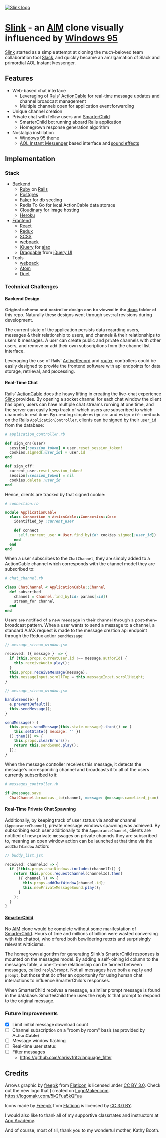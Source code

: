 [![Slink logo][slink_logo]][slink]
# [Slink][slink] - an [AIM][aim] clone visually influenced by [Windows 95][windows95]
[Slink][slink] started as a simple attempt at cloning the much-beloved team collaboration tool [Slack][slack], and quickly became an amalgamation of Slack and primordial AOL Instant Messenger.

## Features
- Web-based chat interface
  - Leveraging of [Rails][ror]' [ActionCable][action_cable] for real-time message updates and channel broadcast management
  - Multiple channels open for application event forwarding
- Unique channel creation
- Private chat with fellow users and [SmarterChild][smarter_child]
  - SmarterChild bot running aboard Rails application
  - Homegrown response generation algorithm
- Nostalgia instillation
  - [Windows 95][windows95] theme
  - [AOL Instant Messenger][aim] based interface and [sound effects][aim_sound_effects]

## Implementation
### Stack
- [Backend](Gemfile)
  - [Ruby][ruby] on [Rails][rails]
  - [Postgres][postgres]
  - [Faker][faker] for db seeding
  - [Redis To Go][redis] for local [ActionCable][action_cable] data storage
  - [Cloudinary][cloudinary] for image hosting
  - [Heroku][heroku]
- [Frontend](package.json)
  - [React][react]
  - [Redux][redux]
  - [SCSS][scss]
  - [webpack][webpack]
  - [jQuery][jquery] for [ajax][jquery_ajax]
  - [Draggable][jquery_ui_draggable] from [jQuery UI][jquery_ui]
- Tools
  - [webpack][webpack]
  - [Atom][atom]
  - [Duet][duet]

### Technical Challenges
#### Backend Design
Original schema and controller design can be viewed in the [docs](docs) folder of this repo. Naturally these designs went through several revisions during development.

The current state of the application persists data regarding users, messages & their relationship to users, and channels & their relationships to users & messages. A user can create public and private channels with other users, and remove or add their own subscriptions from the channel list interface.

Leveraging the use of Rails' [ActiveRecord][active_record] and [router][rails_router], controllers could be easily designed to provide the frontend software with api endpoints for data storage, retrieval, and processing.

#### Real-Time Chat
Rails' [ActionCable][action_cable] does the heavy lifting in creating the live-chat experience [Slink][slink] provides. By opening a socket channel for each chat window the client has open, users can have multiple chat streams running at one time, and the server can easily keep track of which users are subscribed to which channels in real time. By creating simple `#sign_on!` and `#sign_off!` methods on the Rails `ApplicationController`, clients can be signed by their `user_id` from the database:

```ruby
# application_controller.rb

def sign_on!(user)
  session[:session_token] = user.reset_session_token!
  cookies.signed[:user_id] = user.id
end

def sign_off!
  current_user.reset_session_token!
  session[:session_token] = nil
  cookies.delete :user_id
end
```

Hence, clients are tracked by that signed cookie:

```ruby
# connection.rb

module ApplicationCable
  class Connection < ActionCable::Connection::Base
    identified_by :current_user

    def connect
      self.current_user = User.find_by(id: cookies.signed[:user_id])
    end
  end
end
```

When a user subscribes to the `ChatChannel`, they are simply added to a ActionCable channel which corresponds with the channel model they are subscribed to:

```ruby
# chat_channel.rb

class ChatChannel < ApplicationCable::Channel
  def subscribed
    channel = Channel.find_by(id: params[:id])
    stream_for channel
  end
end
```

Users are notified of a new message in their channel through a post-then-broadcast pattern. When a user wants to send a message to a channel, a standard AJAX request is made to the message creation api endpoint through the Redux action `sendMessage`:

```javascript
// message_stream_window.jsx

received: ({ message }) => {
  if (this.props.currentUser.id !== message.authorId) {
    this.receiveAudio.play();
  }
  this.props.receiveMessage(message);
  this.messageInput.scrollTop = this.messageInput.scrollHeight;
}
```

```javascript
// message_stream_window.jsx

handleSend(e) {
  e.preventDefault();
  this.sendMessage();
}

sendMessage() {
  this.props.sendMessage(this.state.message).then(() => (
    this.setState({ message: '' })
  )).then(() => {
    this.props.clearErrors();
    return this.sendSound.play();
  });
}
```

When the message controller receives this message, it detects the message's corresponding channel and broadcasts it to all of the users currently subscribed to it:

```ruby
# messages_controller.rb

if @message.save
  ChatChannel.broadcast_to(channel, message: @message.camelized_json)
```

#### Real-Time Private Chat Spawning
Additionally, by keeping track of user status via another channel (`AppearanceChannel`), private message windows spawning was achieved. By subscribing each user additionally to the `AppearanceChannel`, clients are notified of new private messages on private channels they are subscribed to, meaning an open window action can be launched at that time via the `addChatWindow` action:

```javascript
// buddy_list.jsx

received: channelId => {
  if (!this.props.chatWindows.includes(channelId)) {
    return this.props.requestChannel(channelId).then(
      ({ channel }) => {
        this.props.addChatWindow(channel.id);
        this.newPrivateMessageSound.play();
      }
    );
  }
}
```

#### [SmarterChild][smarter_child]
No [AIM][aim] clone would be complete without some manifestation of [SmarterChild][smarter_child]. Hours of time and millions of billion were wasted conversing with this chatbot, who offered both bewildering retorts and surprisingly relevant witticisms.

The homegrown algorithm for generating Slink's SmarterChild responses is mounted on the messages model. By adding a self-joining id column to the messages table, a one-to-one relationship can be formed between messages, called `reply`/`prompt`. Not all messages have both a `reply` and `prompt`, but those that do offer an opportunity for using human chat interactions to influence SmarterChild's responses.

When SmarterChild receives a message, a similar prompt message is found in the database. SmarterChild then uses the reply to that prompt to respond to the original message.

### Future Improvements
- [x] Limit initial message download count
- [ ] Channel subscription on a "room by room" basis (as provided by ActionCable)
- [ ] Message window flashing
- [ ] Real-time user status
- [ ] Filter messages
  - https://github.com/chrisvfritz/language_filter

## Credits
Arrows graphic by [freepik](http://www.flaticon.com/authors/freepik) from [Flaticon](http://www.flaticon.com) is licensed under [CC BY 3.0](http://creativecommons.org/licenses/by/3.0/). Check out the new logo that [I](https://github.com/virginiac32) created on [LogoMaker.com](http://logomakr.com). https://logomakr.com/5kQFua5kQFua

Icons made by [Freepik](http://www.freepik.com) from [Flaticon](http://www.flaticon.com) is licensed by [CC 3.0 BY](http://creativecommons.org/licenses/by/3.0/).

I would also like to thank all of my supportive classmates and instructors at [App Academy][app_academy].

And of course, most of all, thank you to my wonderful mother, Kathy Booth.

<!-- ### Links ### -->
<!-- Inspirations -->
[slink]: http://www.slink.chat/
[slack]: https://slack.com/
[aim]: https://www.aim.com/
[windows95]: https://en.wikipedia.org/wiki/Windows_95
[smarter_child]: https://en.wikipedia.org/wiki/SmarterChild
[app_academy]: https://www.appacademy.io/

<!-- Data Sources -->
[aim_sound_effects]: http://gauss.ececs.uc.edu/Courses/c653/lectures/AIM/sound/?C=D;O=A

<!-- Technologies -->
[ror]: http://rubyonrails.org/
[ruby]: https://www.ruby-lang.org/
[rails]: http://rubyonrails.org/
[postgres]: https://www.postgresql.org/
[faker]: https://github.com/stympy/faker
[redis]: http://redistogo.com/
[cloudinary]: http://cloudinary.com/
[action_cable]: http://edgeguides.rubyonrails.org/action_cable_overview.html
[rails_router]: http://api.rubyonrails.org/classes/ActionDispatch/Routing.html
[active_record]: https://github.com/rails/rails/tree/master/activerecord

[react]: https://facebook.github.io/react/
[redux]: http://redux.js.org/
[webpack]: https://webpack.github.io/
[scss]: http://sass-lang.com/
[jquery]: https://jquery.com/
[jquery_ajax]: http://api.jquery.com/jquery.ajax/
[jquery_ui]: https://jqueryui.com/
[jquery_ui_draggable]: https://jqueryui.com/draggable/

[heroku]:https://www.heroku.com/
[atom]: https://atom.io/
[duet]: https://www.duetdisplay.com/

<!-- Tools -->
[trello]: https://trello.com/invite/b/FZDx2kmG/cb21f57f8484fb9572647d758cd11713/slink

<!-- Images -->
[slink_logo]: http://res.cloudinary.com/dfawecall/image/upload/v1501278100/Screen_Shot_2017-07-28_at_2.39.04_PM_cttfo6.png
